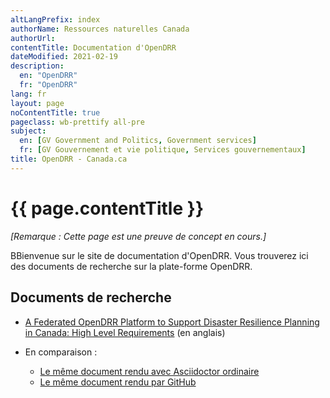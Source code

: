 ```yaml
---
altLangPrefix: index
authorName: Ressources naturelles Canada
authorUrl: 
contentTitle: Documentation d'OpenDRR
dateModified: 2021-02-19
description:
  en: "OpenDRR"
  fr: "OpenDRR"
lang: fr
layout: page
noContentTitle: true
pageclass: wb-prettify all-pre
subject:
  en: [GV Government and Politics, Government services]
  fr: [GV Gouvernement et vie politique, Services gouvernementaux]
title: OpenDRR - Canada.ca
---
```


# {{ page.contentTitle }}

_[Remarque : Cette page est une preuve de concept en cours.]_

BBienvenue sur le site de documentation d'OpenDRR. Vous trouverez ici des documents de recherche sur la plate-forme OpenDRR.

## Documents de recherche

* [A Federated OpenDRR Platform to Support Disaster Resilience Planning in Canada: High Level Requirements](../docs/opendrr-platform.html) (en anglais)

* En comparaison :
    * [Le même document rendu avec Asciidoctor ordinaire](../docs/opendrr-platform-asciidoctor.html)
    * [Le même document rendu par GitHub](https://github.com/OpenDRR/documentation/blob/master/docs/opendrr-platform.adoc)
